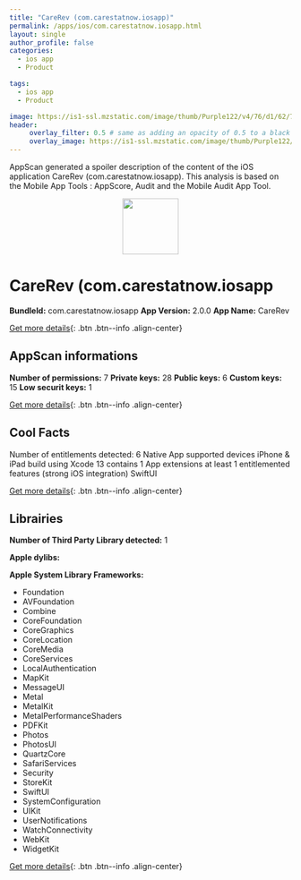 ```yaml
---
title: "CareRev (com.carestatnow.iosapp)"
permalink: /apps/ios/com.carestatnow.iosapp.html
layout: single
author_profile: false
categories: 
  - ios app 
  - Product 

tags: 
  - ios app 
  - Product 

image: https://is1-ssl.mzstatic.com/image/thumb/Purple122/v4/76/d1/62/76d162ab-e25d-7f8e-d3f6-9d8680298e3e/AppIcon-0-1x_U007emarketing-0-7-0-85-220.png/512x512bb.jpg
header: 
     overlay_filter: 0.5 # same as adding an opacity of 0.5 to a black background
     overlay_image: https://is1-ssl.mzstatic.com/image/thumb/Purple122/v4/76/d1/62/76d162ab-e25d-7f8e-d3f6-9d8680298e3e/AppIcon-0-1x_U007emarketing-0-7-0-85-220.png/512x512bb.jpg
---
```

AppScan generated a spoiler description of the content of the iOS application CareRev (com.carestatnow.iosapp). This analysis is based on the Mobile App Tools : AppScore, Audit and the Mobile Audit App Tool.

  
  
<div style="text-align: center;"><img src="https://is1-ssl.mzstatic.com/image/thumb/Purple122/v4/76/d1/62/76d162ab-e25d-7f8e-d3f6-9d8680298e3e/AppIcon-0-1x_U007emarketing-0-7-0-85-220.png/512x512bb.jpg" width="100" height="100"></div>  
  
# CareRev (com.carestatnow.iosapp

**BundleId:** com.carestatnow.iosapp
**App Version:** 2.0.0
**App Name:** CareRev


[Get more details](/pricing.html){: .btn .btn--info .align-center}  
  
## AppScan informations 

**Number of permissions:** 7
**Private keys:** 28
**Public keys:** 6
**Custom keys:** 15
**Low securit keys:** 1
  
[Get more details](/pricing.html){: .btn .btn--info .align-center}

## Cool Facts

Number of entitlements detected: 6
Native App
supported devices iPhone & iPad
build using Xcode 13
contains 1 App extensions
at least 1 entitlemented features (strong iOS integration)
SwiftUI
  
[Get more details](/pricing.html){: .btn .btn--info .align-center}

## Librairies 
**Number of Third Party Library detected:** 1

**Apple dylibs:**


**Apple System Library Frameworks:**
- Foundation
- AVFoundation
- Combine
- CoreFoundation
- CoreGraphics
- CoreLocation
- CoreMedia
- CoreServices
- LocalAuthentication
- MapKit
- MessageUI
- Metal
- MetalKit
- MetalPerformanceShaders
- PDFKit
- Photos
- PhotosUI
- QuartzCore
- SafariServices
- Security
- StoreKit
- SwiftUI
- SystemConfiguration
- UIKit
- UserNotifications
- WatchConnectivity
- WebKit
- WidgetKit


  
[Get more details](/pricing.html){: .btn .btn--info .align-center}

